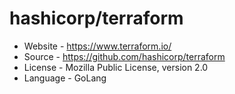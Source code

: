 # hashicorp/terraform
* Website - https://www.terraform.io/
* Source - https://github.com/hashicorp/terraform
* License - Mozilla Public License, version 2.0
* Language - GoLang

